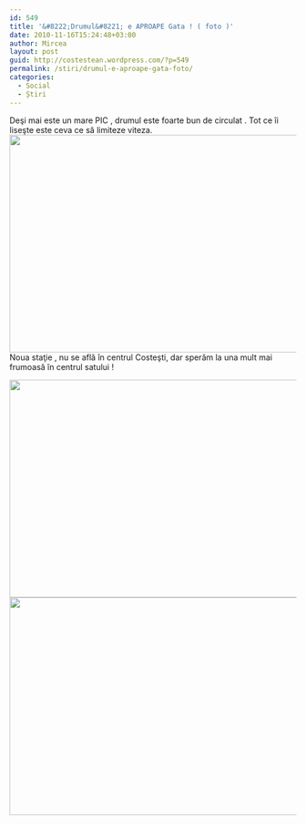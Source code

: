 ```yaml
---
id: 549
title: '&#8222;Drumul&#8221; e APROAPE Gata ! ( foto )'
date: 2010-11-16T15:24:48+03:00
author: Mircea
layout: post
guid: http://costestean.wordpress.com/?p=549
permalink: /stiri/drumul-e-aproape-gata-foto/
categories:
  - Social
  - Știri
---
```

Deşi mai este un mare PIC , drumul este foarte bun de circulat . Tot ce îi liseşte este ceva ce să limiteze viteza.  
<a href="http://costestean.wordpress.com/2010/11/16/drumul-e-aproape-gata-foto/image298/" rel="attachment wp-att-550"><img class="aligncenter size-full wp-image-550" title="Image298" src="http://costestean.files.wordpress.com/2010/11/image298.jpg" alt="" width="510" height="382" srcset="/costestitv/wp-content/uploads//2010/11/image298.jpg 640w, /costestitv/wp-content/uploads//2010/11/image298.jpg 300w, /costestitv/wp-content/uploads//2010/11/image298.jpg 624w" sizes="(max-width: 510px) 100vw, 510px" /></a>  
Noua staţie , nu se află în centrul Costeşti, dar sperăm la una mult mai frumoasă în centrul satului !

<a href="http://costestean.wordpress.com/2010/11/16/drumul-e-aproape-gata-foto/image302/" rel="attachment wp-att-551"><img class="aligncenter size-full wp-image-551" title="Image302" src="http://costestean.files.wordpress.com/2010/11/image302.jpg" alt="" width="510" height="382" srcset="/costestitv/wp-content/uploads//2010/11/image302.jpg 640w, /costestitv/wp-content/uploads//2010/11/image302.jpg 300w, /costestitv/wp-content/uploads//2010/11/image302.jpg 624w" sizes="(max-width: 510px) 100vw, 510px" /></a>  
<a href="http://costestean.wordpress.com/2010/11/16/drumul-e-aproape-gata-foto/image303/" rel="attachment wp-att-552"><img class="aligncenter size-full wp-image-552" title="Image303" src="http://costestean.files.wordpress.com/2010/11/image303.jpg" alt="" width="510" height="382" srcset="/costestitv/wp-content/uploads//2010/11/image303.jpg 640w, /costestitv/wp-content/uploads//2010/11/image303.jpg 300w, /costestitv/wp-content/uploads//2010/11/image303.jpg 624w" sizes="(max-width: 510px) 100vw, 510px" /></a>